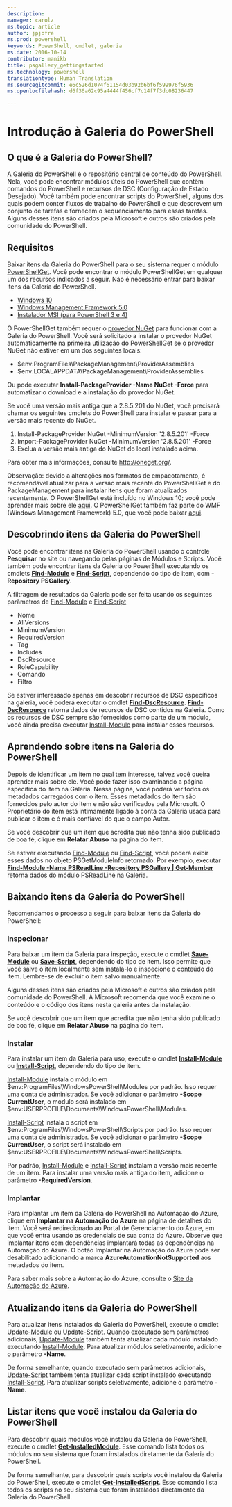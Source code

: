```yaml
---
description: 
manager: carolz
ms.topic: article
author: jpjofre
ms.prod: powershell
keywords: PowerShell, cmdlet, galeria
ms.date: 2016-10-14
contributor: manikb
title: psgallery_gettingstarted
ms.technology: powershell
translationtype: Human Translation
ms.sourcegitcommit: e6c526d1074f61154d03b92b6bf6f599976f5936
ms.openlocfilehash: d6f36a62c95a4444f456cf7c14f7f3dc08236447

---
```


# Introdução à Galeria do PowerShell

## O que é a Galeria do PowerShell?

A Galeria do PowerShell é o repositório central de conteúdo do PowerShell.
Nela, você pode encontrar módulos úteis do PowerShell que contêm comandos do PowerShell e recursos de DSC (Configuração de Estado Desejado). Você também pode encontrar scripts do PowerShell, alguns dos quais podem conter fluxos de trabalho do PowerShell e que descrevem um conjunto de tarefas e fornecem o sequenciamento para essas tarefas.
Alguns desses itens são criados pela Microsoft e outros são criados pela comunidade do PowerShell.

## Requisitos

Baixar itens da Galeria do PowerShell para o seu sistema requer o módulo [PowerShellGet](http://go.microsoft.com/fwlink/?LinkID=760387&clcid=0x409). Você pode encontrar o módulo PowerShellGet em qualquer um dos recursos indicados a seguir. Não é necessário entrar para baixar itens da Galeria do PowerShell.

-   [Windows 10](http://go.microsoft.com/fwlink/?LinkID=624830&clcid=0x409)
-   [Windows Management Framework 5.0](http://go.microsoft.com/fwlink/?LinkId=398175)
-   [Instalador MSI (para PowerShell 3 e 4)](http://go.microsoft.com/fwlink/?LinkID=746217&clcid=0x409)

O PowerShellGet também requer o [provedor NuGet](http://go.microsoft.com/fwlink/?LinkId=722208) para funcionar com a Galeria do PowerShell. Você será solicitado a instalar o provedor NuGet automaticamente na primeira utilização do PowerShellGet se o provedor NuGet não estiver em um dos seguintes locais:

-   $env:ProgramFiles\\PackageManagement\\ProviderAssemblies
-   $env:LOCALAPPDATA\\PackageManagement\\ProviderAssemblies

Ou pode executar **Install-PackageProvider -Name NuGet -Force** para automatizar o download e a instalação do provedor NuGet.

  
Se você uma versão mais antiga que a 2.8.5.201 do NuGet, você precisará chamar os seguintes cmdlets do PowerShell para instalar e passar para a versão mais recente do NuGet.

1.  Install-PackageProvider NuGet -MinimumVersion '2.8.5.201' -Force
2.  Import-PackageProvider NuGet -MinimumVersion '2.8.5.201' -Force
3.  Exclua a versão mais antiga do NuGet do local instalado acima.

Para obter mais informações, consulte <http://oneget.org/>.

  
Observação: devido a alterações nos formatos de empacotamento, é recomendável atualizar para a versão mais recente do PowerShellGet e do PackageManagement para instalar itens que foram atualizados recentemente. O PowerShellGet está incluído no Windows 10; você pode aprender mais sobre ele [aqui](http://go.microsoft.com/fwlink/?LinkID=624830&clcid=0x409).
O PowerShellGet também faz parte do WMF (Windows Management Framework) 5.0, que você pode baixar [aqui](http://go.microsoft.com/fwlink/?LinkId=398175).

## Descobrindo itens da Galeria do PowerShell

Você pode encontrar itens na Galeria do PowerShell usando o controle **Pesquisar** no site ou navegando pelas páginas de Módulos e Scripts. Você também pode encontrar itens da Galeria do PowerShell executando os cmdlets [**Find-Module**](http://go.microsoft.com/fwlink/?LinkID=760387&clcid=0x409) e [**Find-Script**](http://go.microsoft.com/fwlink/?LinkID=760387&clcid=0x409), dependendo do tipo de item, com **-Repository PSGallery**.

A filtragem de resultados da Galeria pode ser feita usando os seguintes parâmetros de [Find-Module](http://go.microsoft.com/fwlink/?LinkID=760387&clcid=0x409) e [Find-Script](http://go.microsoft.com/fwlink/?LinkID=760387&clcid=0x409)

- Nome
- AllVersions
- MinimumVersion
- RequiredVersion
- Tag
- Includes
- DscResource
- RoleCapability
- Comando
- Filtro

Se estiver interessado apenas em descobrir recursos de DSC específicos na galeria, você poderá executar o cmdlet [**Find-DscResource**](http://go.microsoft.com/fwlink/?LinkID=760387&clcid=0x409).
[**Find-DscResource**](http://go.microsoft.com/fwlink/?LinkID=760387&clcid=0x409) retorna dados de recursos de DSC contidos na Galeria. Como os recursos de DSC sempre são fornecidos como parte de um módulo, você ainda precisa executar [Install-Module](http://go.microsoft.com/fwlink/?LinkID=760387&clcid=0x409) para instalar esses recursos.

## Aprendendo sobre itens na Galeria do PowerShell

Depois de identificar um item no qual tem interesse, talvez você queira aprender mais sobre ele. Você pode fazer isso examinando a página específica do item na Galeria. Nessa página, você poderá ver todos os metadados carregados com o item. Esses metadados do item são fornecidos pelo autor do item e não são verificados pela Microsoft. O Proprietário do item está intimamente ligado à conta da Galeria usada para publicar o item e é mais confiável do que o campo Autor.

Se você descobrir que um item que acredita que não tenha sido publicado de boa fé, clique em **Relatar Abuso** na página do item.

Se estiver executando [Find-Module](http://go.microsoft.com/fwlink/?LinkID=760387&clcid=0x409) ou [Find-Script](http://go.microsoft.com/fwlink/?LinkID=760387&clcid=0x409), você poderá exibir esses dados no objeto PSGetModuleInfo retornado. Por exemplo, executar [**Find-Module -Name PSReadLine -Repository PSGallery | Get-Member**](http://go.microsoft.com/fwlink/?LinkID=760387&clcid=0x409) retorna dados do módulo PSReadLine na Galeria.

## Baixando itens da Galeria do PowerShell

Recomendamos o processo a seguir para baixar itens da Galeria do PowerShell:

### Inspecionar

Para baixar um item da Galeria para inspeção, execute o cmdlet [**Save-Module**](http://go.microsoft.com/fwlink/?LinkID=760387&clcid=0x409) ou [**Save-Script**](http://go.microsoft.com/fwlink/?LinkID=760387&clcid=0x409), dependendo do tipo de item. Isso permite que você salve o item localmente sem instalá-lo e inspecione o conteúdo do item. Lembre-se de excluir o item salvo manualmente.

Alguns desses itens são criados pela Microsoft e outros são criados pela comunidade do PowerShell. A Microsoft recomenda que você examine o conteúdo e o código dos itens nesta galeria antes da instalação.

Se você descobrir que um item que acredita que não tenha sido publicado de boa fé, clique em **Relatar Abuso** na página do item.

### Instalar

Para instalar um item da Galeria para uso, execute o cmdlet [**Install-Module**](http://go.microsoft.com/fwlink/?LinkID=760387&clcid=0x409) ou [**Install-Script**](http://go.microsoft.com/fwlink/?LinkID=760387&clcid=0x409), dependendo do tipo de item.

[Install-Module](http://go.microsoft.com/fwlink/?LinkID=760387&clcid=0x409) instala o módulo em $env:ProgramFiles\\WindowsPowerShell\\Modules por padrão. Isso requer uma conta de administrador. Se você adicionar o parâmetro **-Scope CurrentUser**, o módulo será instalado em $env:USERPROFILE\\Documents\\WindowsPowerShell\\Modules.

[Install-Script](http://go.microsoft.com/fwlink/?LinkID=760387&clcid=0x409) instala o script em $env:ProgramFiles\\WindowsPowerShell\\Scripts por padrão. Isso requer uma conta de administrador. Se você adicionar o parâmetro **-Scope CurrentUser**, o script será instalado em $env:USERPROFILE\\Documents\\WindowsPowerShell\\Scripts.

Por padrão, [Install-Module](http://go.microsoft.com/fwlink/?LinkID=760387&clcid=0x409) e [Install-Script](http://go.microsoft.com/fwlink/?LinkID=760387&clcid=0x409) instalam a versão mais recente de um item. Para instalar uma versão mais antiga do item, adicione o parâmetro **-RequiredVersion**.

### Implantar

Para implantar um item da Galeria do PowerShell na Automação do Azure, clique em **Implantar na Automação do Azure** na página de detalhes do item. Você será redirecionado ao Portal de Gerenciamento do Azure, em que você entra usando as credenciais de sua conta do Azure. Observe que implantar itens com dependências implantará todas as dependências na Automação do Azure. O botão Implantar na Automação do Azure pode ser desabilitado adicionando a marca **AzureAutomationNotSupported** aos metadados do item.

Para saber mais sobre a Automação do Azure, consulte o [Site da Automação do Azure](http://azure.microsoft.com/en-us/services/automation/).

## Atualizando itens da Galeria do PowerShell

Para atualizar itens instalados da Galeria do PowerShell, execute o cmdlet [Update-Module](http://go.microsoft.com/fwlink/?LinkID=760387&clcid=0x409) ou [Update-Script](http://go.microsoft.com/fwlink/?LinkID=760387&clcid=0x409). Quando executado sem parâmetros adicionais, [Update-Module](http://go.microsoft.com/fwlink/?LinkID=760387&clcid=0x409) também tenta atualizar cada módulo instalado executando [Install-Module](http://go.microsoft.com/fwlink/?LinkID=760387&clcid=0x409).
Para atualizar módulos seletivamente, adicione o parâmetro **-Name**.

De forma semelhante, quando executado sem parâmetros adicionais, [Update-Script](http://go.microsoft.com/fwlink/?LinkID=760387&clcid=0x409) também tenta atualizar cada script instalado executando [Install-Script](http://go.microsoft.com/fwlink/?LinkID=760387&clcid=0x409).
Para atualizar scripts seletivamente, adicione o parâmetro **-Name**.

## Listar itens que você instalou da Galeria do PowerShell

Para descobrir quais módulos você instalou da Galeria do PowerShell, execute o cmdlet [**Get-InstalledModule**](http://go.microsoft.com/fwlink/?LinkID=760387&clcid=0x409). Esse comando lista todos os módulos no seu sistema que foram instalados diretamente da Galeria do PowerShell.

De forma semelhante, para descobrir quais scripts você instalou da Galeria do PowerShell, execute o cmdlet [**Get-InstalledScript**](http://go.microsoft.com/fwlink/?LinkID=760387&clcid=0x409). Esse comando lista todos os scripts no seu sistema que foram instalados diretamente da Galeria do PowerShell.




<!--HONumber=Oct16_HO2-->


